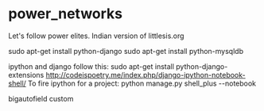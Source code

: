 # power_networks

Let's follow power elites.
Indian version of littlesis.org

sudo apt-get install python-django
sudo apt-get install python-mysqldb

ipython and django follow this:
sudo apt-get install python-django-extensions
http://codeispoetry.me/index.php/django-ipython-notebook-shell/
To fire ipython for a project: 
python manage.py shell_plus --notebook

bigautofield custom
